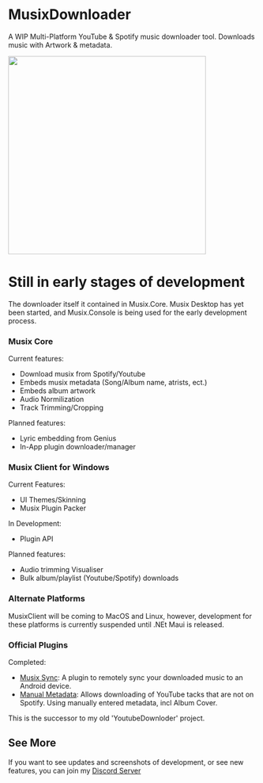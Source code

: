 # MusixDownloader
A WIP Multi-Platform YouTube &amp; Spotify music downloader tool. Downloads music with Artwork &amp; metadata.

<img src="https://i.ibb.co/tbsRSfx/Musix-Main-BDROP.png" width="400px">

# Still in early stages of development

The downloader itself it contained in Musix.Core. Musix Desktop has yet been started, and Musix.Console is being used for the early development process.

### Musix Core
Current features:
* Download musix from Spotify/Youtube
* Embeds musix metadata (Song/Album name, atrists, ect.)
* Embeds album artwork
* Audio Normilization
* Track Trimming/Cropping


Planned features:
* Lyric embedding from Genius
* In-App plugin downloader/manager

### Musix Client for Windows
Current Features:
* UI Themes/Skinning
* Musix Plugin Packer

In Development:
* Plugin API

Planned features:
* Audio trimming Visualiser
* Bulk album/playlist (Youtube/Spotify) downloads

### Alternate Platforms
MusixClient will be coming to MacOS and Linux, however, development for these platforms is currently suspended until .NEt Maui is released.

### Official Plugins
Completed:
* <a href="https://github.com/ShimmyMySherbet/MusixSync">Musix Sync</a>: A plugin to remotely sync your downloaded music to an Android device.
* <a href="https://github.com/ShimmyMySherbet/MusixClient/tree/master/ManualMetadata">Manual Metadata</a>: Allows downloading of YouTube tacks that are not on Spotify. Using manually entered metadata, incl Album Cover.


This is the successor to my old 'YoutubeDownloder' project.

## See More
If you want to see updates and screenshots of development, or see new features, you can join my <a href="https://discord.shimmymysherbet.com/">Discord Server</a>
